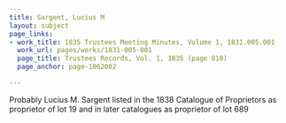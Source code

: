 ```yaml
---
title: Sargent, Lucius M
layout: subject
page_links:
- work_title: 1835 Trustees Meeting Minutes, Volume 1, 1831.005.001
  work_url: pages/works/1831-005-001
  page_title: Trustees Records, Vol. 1, 1835 (page 010)
  page_anchor: page-1062002

---
```

<p>Probably Lucius M. Sargent listed in the 1838 Catalogue of Proprietors as proprietor of lot 19 and in later catalogues as proprietor of lot 689</p>